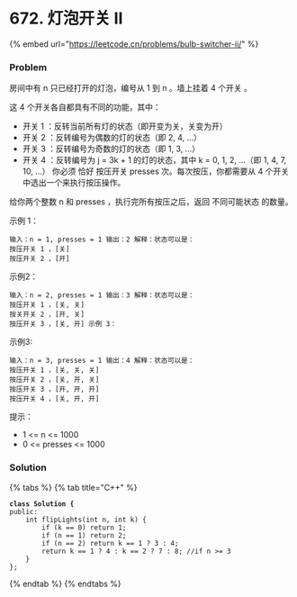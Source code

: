 # 672. 灯泡开关 Ⅱ

{% embed url="https://leetcode.cn/problems/bulb-switcher-ii/" %}

### Problem

房间中有 n 只已经打开的灯泡，编号从 1 到 n 。墙上挂着 4 个开关 。

这 4 个开关各自都具有不同的功能，其中：

* 开关 1 ：反转当前所有灯的状态（即开变为关，关变为开）&#x20;
* 开关 2 ：反转编号为偶数的灯的状态（即 2, 4, ...）&#x20;
* 开关 3 ：反转编号为奇数的灯的状态（即 1, 3, ...）&#x20;
* 开关 4 ：反转编号为 j = 3k + 1 的灯的状态，其中 k = 0, 1, 2, ...（即 1, 4, 7, 10, ...） 你必须 恰好 按压开关 presses 次。每次按压，你都需要从 4 个开关中选出一个来执行按压操作。

给你两个整数 n 和 presses ，执行完所有按压之后，返回 不同可能状态 的数量。

示例 1：

```
输入：n = 1, presses = 1 输出：2 解释：状态可以是：
按压开关 1 ，[关]
按压开关 2 ，[开] 
```

示例2：

```
输入：n = 2, presses = 1 输出：3 解释：状态可以是：
按压开关 1 ，[关, 关]
按关开关 2 ，[开, 关]
按压开关 3 ，[关, 开] 示例 3：
```

示例3:

```
输入：n = 3, presses = 1 输出：4 解释：状态可以是：
按压开关 1 ，[关, 关, 关]
按压开关 2 ，[关, 开, 关]
按压开关 3 ，[开, 开, 开]
按压开关 4 ，[关, 开, 开]  
```

提示：

* 1 <= n <= 1000&#x20;
* 0 <= presses <= 1000

### Solution

{% tabs %}
{% tab title="C++" %}
<pre class="language-cpp"><code class="lang-cpp"><strong>class Solution {
</strong>public:
    int flipLights(int n, int k) {
        if (k == 0) return 1;
        if (n == 1) return 2;
        if (n == 2) return k == 1 ? 3 : 4;
        return k == 1 ? 4 : k == 2 ? 7 : 8; //if n >= 3
    }
};</code></pre>
{% endtab %}
{% endtabs %}
